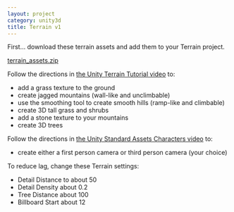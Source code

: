 ```yaml
---
layout: project
category: unity3d
title: Terrain v1
---
```

First... download these terrain assets and add them to your Terrain project.

[terrain_assets.zip](https://drive.google.com/uc?export=download&id=15ay8QTkYFEj6RlhXMlvO3WzcBLF1vQeT)

Follow the directions in [the Unity Terrain Tutorial video](https://drive.google.com/open?id=1lsFiEbqzo0u6EuoXLDo_E9q0xRFRL0j5) to:

  - add a grass texture to the ground
  - create jagged mountains (wall-like and unclimbable)
  - use the smoothing tool to create smooth hills (ramp-like and climbable)
  - create 3D tall grass and shrubs
  - add a stone texture to your mountains
  - create 3D trees

Follow the directions in [the Unity Standard Assets Characters video](https://drive.google.com/open?id=1lsFiEbqzo0u6EuoXLDo_E9q0xRFRL0j5) to:

  - create either a first person camera or third person camera (your choice)

To reduce lag, change these Terrain settings:

  - Detail Distance to about 50
  - Detail Density about 0.2
  - Tree Distance about 100
  - Billboard Start about 12
